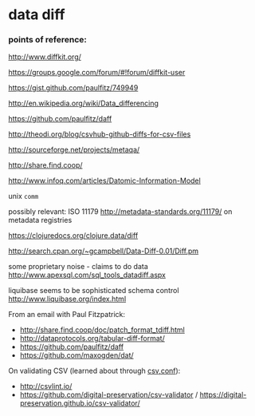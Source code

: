 # data diff

### points of reference:

http://www.diffkit.org/

https://groups.google.com/forum/#!forum/diffkit-user

https://gist.github.com/paulfitz/749949

http://en.wikipedia.org/wiki/Data_differencing

https://github.com/paulfitz/daff

http://theodi.org/blog/csvhub-github-diffs-for-csv-files

http://sourceforge.net/projects/metaqa/

http://share.find.coop/

http://www.infoq.com/articles/Datomic-Information-Model

unix `comm`

possibly relevant: ISO 11179 http://metadata-standards.org/11179/ on metadata registries

https://clojuredocs.org/clojure.data/diff

http://search.cpan.org/~gcampbell/Data-Diff-0.01/Diff.pm

some proprietary noise - claims to do data http://www.apexsql.com/sql_tools_datadiff.aspx

liquibase seems to be sophisticated schema control http://www.liquibase.org/index.html

From an email with Paul Fitzpatrick:
 * http://share.find.coop/doc/patch_format_tdiff.html
 * http://dataprotocols.org/tabular-diff-format/
 * https://github.com/paulfitz/daff
 * https://github.com/maxogden/dat/

On validating CSV (learned about through [csv,conf](http://maxogden.github.io/csvconf.com/)):
 * http://csvlint.io/
 * https://github.com/digital-preservation/csv-validator / https://digital-preservation.github.io/csv-validator/

